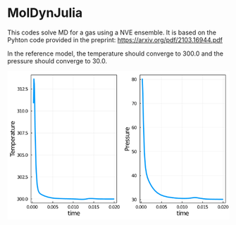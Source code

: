 # MolDynJulia

This codes solve MD for a gas using a NVE ensemble.
It is based on the Pyhton code provided in the preprint:
https://arxiv.org/pdf/2103.16944.pdf

In the reference model, the temperature should converge to 300.0 and the pressure should converge to 30.0.

![GitHub Logo](/images/0_MD_TP.png)

